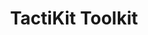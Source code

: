---
title: TactiKit Toolkit
categories: personal
layout: project
post-image: " "
description: 
tags:
islegacy: true
---